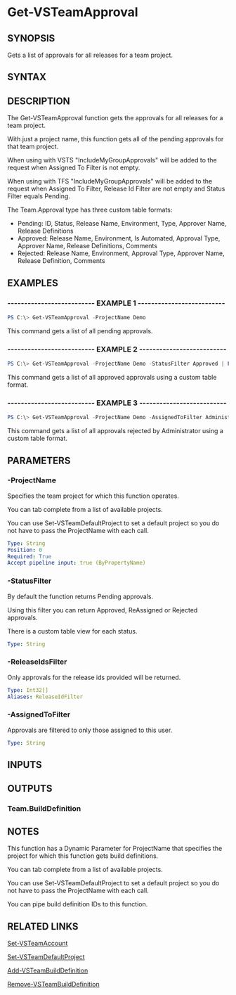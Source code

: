 


# Get-VSTeamApproval

## SYNOPSIS

Gets a list of approvals for all releases for a team project.

## SYNTAX

## DESCRIPTION

The Get-VSTeamApproval function gets the approvals for all releases for a team project.

With just a project name, this function gets all of the pending approvals for that team project.

When using with VSTS "IncludeMyGroupApprovals" will be added to the request when Assigned To Filter is not empty.

When using with TFS "IncludeMyGroupApprovals" will be added to the request when Assigned To Filter, Release Id Filter are not empty and Status Filter equals Pending.

The Team.Approval type has three custom table formats:

- Pending: ID, Status, Release Name, Environment, Type, Approver Name, Release Definitions
- Approved: Release Name, Environment, Is Automated, Approval Type, Approver Name, Release Definitions, Comments
- Rejected: Release Name, Environment, Approval Type, Approver Name, Release Definition, Comments

## EXAMPLES

### -------------------------- EXAMPLE 1 --------------------------

```PowerShell
PS C:\> Get-VSTeamApproval -ProjectName Demo
```

This command gets a list of all pending approvals.

### -------------------------- EXAMPLE 2 --------------------------

```PowerShell
PS C:\> Get-VSTeamApproval -ProjectName Demo -StatusFilter Approved | Format-Table -View Approved
```

This command gets a list of all approved approvals using a custom table format.

### -------------------------- EXAMPLE 3 --------------------------

```PowerShell
PS C:\> Get-VSTeamApproval -ProjectName Demo -AssignedToFilter Administrator -StatusFilter Rejected | FT -View Rejected
```

This command gets a list of all approvals rejected by Administrator using a custom table format.

## PARAMETERS

### -ProjectName

Specifies the team project for which this function operates.

You can tab complete from a list of available projects.

You can use Set-VSTeamDefaultProject to set a default project so
you do not have to pass the ProjectName with each call.

```yaml
Type: String
Position: 0
Required: True
Accept pipeline input: true (ByPropertyName)
```

### -StatusFilter

By default the function returns Pending approvals.

Using this filter you can return Approved, ReAssigned or Rejected approvals.

There is a custom table view for each status.

```yaml
Type: String
```

### -ReleaseIdsFilter

Only approvals for the release ids provided will be returned.

```yaml
Type: Int32[]
Aliases: ReleaseIdFilter
```

### -AssignedToFilter

Approvals are filtered to only those assigned to this user.

```yaml
Type: String
```

## INPUTS

## OUTPUTS

### Team.BuildDefinition

## NOTES

This function has a Dynamic Parameter for ProjectName that specifies the project for which this function gets build definitions.

You can tab complete from a list of available projects.

You can use Set-VSTeamDefaultProject to set a default project so you do not have to pass the ProjectName with each call.

You can pipe build definition IDs to this function.

## RELATED LINKS

[Set-VSTeamAccount](Set-VSTeamAccount.md)

[Set-VSTeamDefaultProject](Set-VSTeamDefaultProject.md)

[Add-VSTeamBuildDefinition](Add-VSTeamBuildDefinition.md)

[Remove-VSTeamBuildDefinition](Remove-VSTeamBuildDefinition.md)

